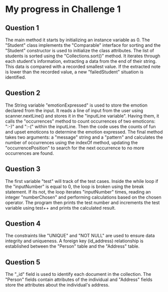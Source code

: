 # My progress in Challenge 1

## Question 1
The main method it starts by initializing an instance variable as 0. 
The "Student" class implements the "Comparable" interface for sorting and the "Student" constructor is used to initialize the class attributes. The list of students is sorted using the "Collections.sort()" method. It iterates through each student's information, extracting a data from the end of their string. This data is compared with a recorded smallest value. If the extracted note is lower than the recorded value, a new "failedStudent" situation is identified.

## Question 2
The String variable "emotionExpressed" is used to store the emotion declared from the input. It reads a line of input from the user using scanner.nextLine() and stores it in the "inputLine variable". Having them, it calls the "occurrences" method to count occurrences of two emoticons: ":-)" and ":-(" within the inputLine. Then the code uses the counts of fun and upset emoticons to determine the emotion expressed. The final method takes two arguments: a "message" string and a "pattern" and calculates the number of occurrences using the indexOf method, updating the "occurrencePosition" to search for the next occurrence to no more occurrences are found.

## Question 3
The first variable "test" will track of the test cases.
Inside the while loop if the "inputNumber" is equal to 0, the loop is broken using the break statement. If its not,
the loop iterates "inputNumber" times, reading an integer "numberChosen" and performing calculations based on the chosen operator. The program then prints the test number and increments the test variable using test++ and prints the calculated result.

## Question 4
The constraints like "UNIQUE" and "NOT NULL" are used to ensure data integrity and uniqueness. A foreign key (id_address) relationship is established between the "Person" table and the "Address" table.

## Question 5
The "_id" field is used to identify each document in the collection. The "Person" fields contain attributes of the individual and "Address" fields store the attributes about the individual's address.
